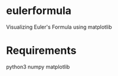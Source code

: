 # eulerformula
Visualizing Euler's Formula using matplotlib

# Requirements
python3
numpy
matplotlib
